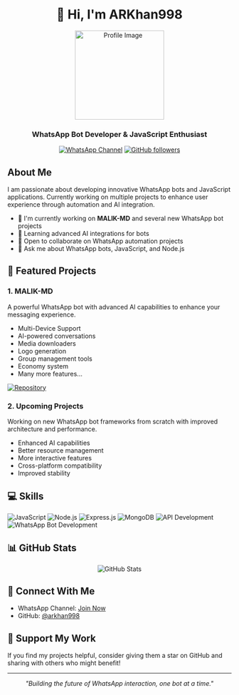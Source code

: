 # <div align="center">👋 Hi, I'm ARKhan998</div>

<div align="center">
  <img src="https://i.imgur.com/IGdomdV.jpg" width="200" alt="Profile Image"/>
  <h3>WhatsApp Bot Developer & JavaScript Enthusiast</h3>
  
  [![WhatsApp Channel](https://img.shields.io/badge/WhatsApp-Channel-25D366?style=for-the-badge&logo=whatsapp&logoColor=white)](https://whatsapp.com/channel/0029VaN8WMOHFxP0SLAKKu0P)
  [![GitHub followers](https://img.shields.io/github/followers/arkhan998?style=for-the-badge&logo=github)](https://github.com/arkhan998)
</div>

## About Me

I am passionate about developing innovative WhatsApp bots and JavaScript applications. Currently working on multiple projects to enhance user experience through automation and AI integration.

- 🔭 I'm currently working on **MALIK-MD** and several new WhatsApp bot projects
- 🌱 Learning advanced AI integrations for bots
- 👯 Open to collaborate on WhatsApp automation projects
- 💬 Ask me about WhatsApp bots, JavaScript, and Node.js

## 🚀 Featured Projects

### 1. MALIK-MD
A powerful WhatsApp bot with advanced AI capabilities to enhance your messaging experience.

- Multi-Device Support
- AI-powered conversations
- Media downloaders
- Logo generation
- Group management tools
- Economy system
- Many more features...

[![Repository](https://img.shields.io/badge/GitHub-Repository-181717?style=for-the-badge&logo=github)](https://github.com/arkhan998/MALIK-MD)

### 2. Upcoming Projects
Working on new WhatsApp bot frameworks from scratch with improved architecture and performance.

- Enhanced AI capabilities
- Better resource management
- More interactive features
- Cross-platform compatibility
- Improved stability

## 💻 Skills

![JavaScript](https://img.shields.io/badge/JavaScript-F7DF1E?style=for-the-badge&logo=javascript&logoColor=black)
![Node.js](https://img.shields.io/badge/Node.js-339933?style=for-the-badge&logo=nodedotjs&logoColor=white)
![Express.js](https://img.shields.io/badge/Express.js-000000?style=for-the-badge&logo=express&logoColor=white)
![MongoDB](https://img.shields.io/badge/MongoDB-4EA94B?style=for-the-badge&logo=mongodb&logoColor=white)
![API Development](https://img.shields.io/badge/API-Development-0078D7?style=for-the-badge)
![WhatsApp Bot Development](https://img.shields.io/badge/WhatsApp-Bot_Dev-25D366?style=for-the-badge&logo=whatsapp&logoColor=white)

## 📊 GitHub Stats

<div align="center">
  <img src="https://github-readme-stats.vercel.app/api?username=arkhan998&show_icons=true&theme=radical" alt="GitHub Stats" />
</div>

## 🔗 Connect With Me

- WhatsApp Channel: [Join Now](https://whatsapp.com/channel/0029VaN8WMOHFxP0SLAKKu0P)
- GitHub: [@arkhan998](https://github.com/arkhan998)

## 🌟 Support My Work

If you find my projects helpful, consider giving them a star on GitHub and sharing with others who might benefit!

---

<div align="center">
  <i>"Building the future of WhatsApp interaction, one bot at a time."</i>
</div>
